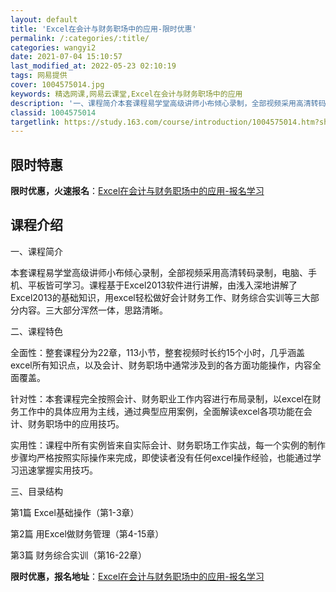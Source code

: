 ```yaml
---
layout: default
title: 'Excel在会计与财务职场中的应用-限时优惠'
permalink: /:categories/:title/
categories: wangyi2
date: 2021-07-04 15:10:57
last_modified_at: 2022-05-23 02:10:19
tags: 网易提供
cover: 1004575014.jpg
keywords: 精选网课,网易云课堂,Excel在会计与财务职场中的应用
description: '一、课程简介本套课程易学堂高级讲师小布倾心录制，全部视频采用高清转码录制，电脑、手机、平板皆可学习。课程基于Excel2'
classid: 1004575014
targetlink: https://study.163.com/course/introduction/1004575014.htm?share=1&shareId=1025206652&utm_campaign=share&utm_medium=iphoneShare&utm_source=&utm_u=1025206652
---
```


## 限时特惠

**限时优惠，火速报名**：[Excel在会计与财务职场中的应用-报名学习](https://study.163.com/course/introduction/1004575014.htm?share=1&shareId=1025206652&utm_campaign=share&utm_medium=iphoneShare&utm_source=&utm_u=1025206652)

## 课程介绍

一、课程简介

本套课程易学堂高级讲师小布倾心录制，全部视频采用高清转码录制，电脑、手机、平板皆可学习。课程基于Excel2013软件进行讲解，由浅入深地讲解了Excel2013的基础知识，用excel轻松做好会计财务工作、财务综合实训等三大部分内容。三大部分浑然一体，思路清晰。



二、课程特色

全面性：整套课程分为22章，113小节，整套视频时长约15个小时，几乎涵盖excel所有知识点，以及会计、财务职场中通常涉及到的各方面功能操作，内容全面覆盖。

针对性：本套课程完全按照会计、财务职业工作内容进行布局录制，以excel在财务工作中的具体应用为主线，通过典型应用案例，全面解读excel各项功能在会计、财务职场中的应用技巧。

实用性：课程中所有实例皆来自实际会计、财务职场工作实战，每一个实例的制作步骤均严格按照实际操作来完成，即使读者没有任何excel操作经验，也能通过学习迅速掌握实用技巧。



三、目录结构

第1篇 Excel基础操作（第1-3章）

第2篇 用Excel做财务管理（第4-15章）

第3篇 财务综合实训（第16-22章）

**限时优惠，报名地址**：[Excel在会计与财务职场中的应用-报名学习](https://study.163.com/course/introduction/1004575014.htm?share=1&shareId=1025206652&utm_campaign=share&utm_medium=iphoneShare&utm_source=&utm_u=1025206652)

